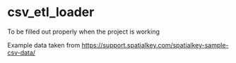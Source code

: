 # csv_etl_loader



To be filled out properly when the project is working


Example data taken from https://support.spatialkey.com/spatialkey-sample-csv-data/
